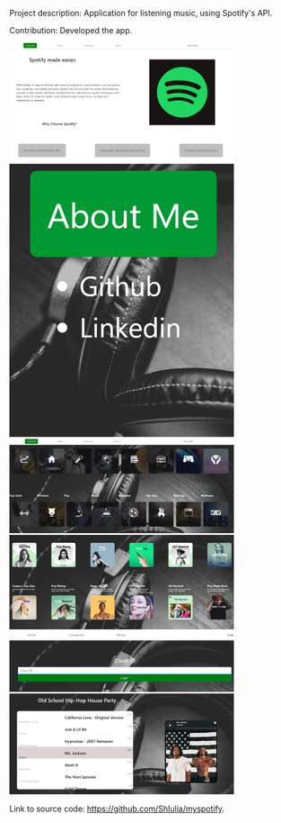 Project description: Application for listening music, using Spotify's API.

Contribution: Developed the app.

<div>
<a href="url"><img src="./starting-page.png" width="400"></a>
<a href="url"><img src="./about-page.png" width="400"></a>
<a href="url"><img src="./categories.png" width="400"></a>
<a href="url"><img src="./category-selected.png" width="400"></a>
<a href="url"><img src="./login.png" width="400"></a>
<a href="url"><img src="./playlist+player.png" width="400"></a>
</div>


Link to source code: https://github.com/ShIulia/myspotify.
